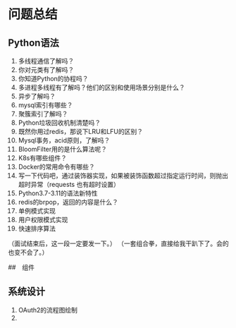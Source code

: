 # 问题总结

## Python语法

1. 多线程通信了解吗？
2. 你对元类有了解吗？
3. 你知道Python的协程吗？
4. 多进程多线程有了解吗？他们的区别和使用场景分别是什么？
5. 异步了解吗？
6. mysql索引有哪些？
7. 聚簇索引了解吗？
8. Python垃圾回收机制清楚吗？
9. 既然你用过redis，那说下LRU和LFU的区别？
10. Mysql事务，acid原则，了解吗？
11. BloomFilter用的是什么算法呢？
12. K8s有哪些组件？
13. Docker的常用命令有哪些？
14. 写一下代码吧，通过装饰器实现，如果被装饰函数超过指定运行时间，则抛出超时异常（requests 也有超时设置）
15. Python3.7-3.11的语法新特性
16. redis的brpop，返回的内容是什么？
17. 单例模式实现
18. 用户权限模式实现
19. 快速排序算法


（面试结束后，这一段一定要发一下。）
（一套组合拳，直接给我干趴下了。会的也变不会了。）

##　组件


## 系统设计

1. OAuth2的流程图绘制
2. 
